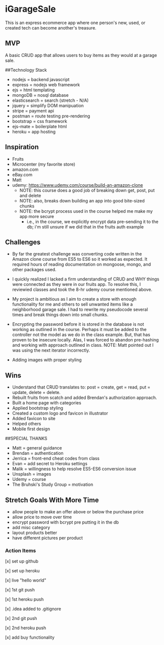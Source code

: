 # iGarageSale
This is an express ecommerce app where one person's new, used, or created tech can become another's treasure.

## MVP
A basic CRUD app that allows users to buy items as they would at a garage sale.

##Technology Stack
* nodejs = backend javascript
* express = nodejs web framework
* ejs = html templating
* mongoDB = nosql database
* elasticsearch = search (stretch - N/A)
* jquery = simplify DOM manipuation
* stripe = payment api
* postman = route testing pre-rendering
* bootstrap = css framework
* ejs-mate = boilerplate html
* heroku = app hosting

## Inspiration
* Fruits
* Microcenter (my favorite store)
* amazon.com
* eBay.com
* Matt
* udemy: https://www.udemy.com/course/build-an-amazon-clone
    * NOTE: this course does a good job of breaking down get, post, put and delete
    * NOTE: also, breaks down building an app into good bite-sized chunks
    * NOTE: the bcrypt process used in the course helped me make my app more secure
      * i.e., in the course, we explicitly encrypt data pre-sending it to the db;
        i'm still unsure if we did that in the fruits auth example

## Challenges
* By far the greatest challenge was converting code written in the Amazon clone course from
  ES5 to ES6 so it worked as expected. It required hours of reading documentation on mongoose, mongo, and other packages used.

* I quickly realized I lacked a firm understanding of CRUD and WHY things were 
  connected as they were in our fruits app. To resolve this, I reviewied classes and
  took the 8-hr udemy course mentioned above.

* My project is ambitious as I aim to create a store with enough functionality
  for me and others to sell unwanted items like a neighborhood garage sale. I had to
  rewrite my pseudocode several times and break things down into small chunks.

* Encrypting the password before it is stored in the database is not working as outlined
  in the course. Perhaps it must be added to the controller not the model as we do in
  the class example. But, that has proven to be insecure locally. Alas, I was forced to abandon pre-hashing and working with approach outlined in class. NOTE: Matt pointed out I was using the next iterator incorrectly.

* Adding images with proper styling

## Wins
* Understand that CRUD translates to: post = create, get = read, put = update, 
  delete = delete.
* Rebuilt fruits from scatch and added Brendan's authorization approach.
* Built a home page with categories
* Applied bootstrap styling
* Created a custom logo and favicon in illustrator
* Added favicon to site
* Helped others
* Mobile first design

##SPECIAL THANKS
* Matt = general guidance
* Brendan = authentication
* Jerrica = front-end cheat codes from class
* Evan = add secret to Heroku settings
* Malik = willingness to help resolve ES5-ES6 conversion issue
* Unsplash = images
* Udemy = course
* The Bruhski's Study Group = motivation

## Stretch Goals With More Time
* allow people to make an offer above or below the purchase price
* allow price to move over time
* encrypt password with bcrypt pre putting it in the db
* add misc category
* layout products better
* have different pictures per product

### Action Items
[x] set up github

[x] set up heroku

[x] live "hello world"

[x] 1st git push

[x] 1st heroku push

[x] .idea added to .gitignore

[x] 2nd git push

[x] 2nd heroku push

[x] add buy functionality




